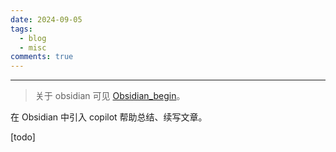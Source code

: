 ```yaml
---
date: 2024-09-05
tags:
  - blog
  - misc
comments: true
---
```

***



<!-- more -->

> 关于 obsidian 可见 [Obsidian_begin](../../tutorial/begin/Obsidian_begin.md)。

在 Obsidian 中引入 copilot 帮助总结、续写文章。

[todo]